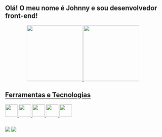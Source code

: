 ## Olá! O meu nome é Johnny e sou desenvolvedor front-end!

<div align="center">
<a href="https://github.com/johnnysat">
<img height="180em" src="https://github-readme-stats.vercel.app/api/top-langs/?username=johnnysat&layout=compact&langs_count=7&theme=github_dark" style="max-width=100%"/>
<img height="180em" src="https://github-readme-stats.vercel.app/api?username=johnnysat&show_icons=true&theme=github_dark&include_all_commits=true&count_private=true" style="max-width=100%"/>
</div>

## Ferramentas e Tecnologias
<div>
<img src="https://cdn.jsdelivr.net/gh/devicons/devicon/icons/javascript/javascript-original.svg" width="40" height="40"/>
<img src="https://cdn.jsdelivr.net/gh/devicons/devicon/icons/react/react-original-wordmark.svg" width="40" height="40"/>
<img src="https://cdn.jsdelivr.net/gh/devicons/devicon/icons/html5/html5-original-wordmark.svg" width="40" height="40"/>
<img src="https://cdn.jsdelivr.net/gh/devicons/devicon/icons/css3/css3-original-wordmark.svg" width="40" height="40"/>
<img src="https://cdn.jsdelivr.net/gh/devicons/devicon/icons/git/git-original-wordmark.svg" width="40" height="40"/>
</div>

## 
<div>
<a href = "mailto:johnny_s.o@hotmail.com"><img src="https://img.shields.io/badge/Gmail-D14836?style=for-the-badge&logo=gmail&logoColor=white" target="_blank"></a>
<a href="https://www.linkedin.com/in/johnnysat/" target="_blank"><img src="https://img.shields.io/badge/-LinkedIn-%230077B5?style=for-the-badge&logo=linkedin&logoColor=white" target="_blank"></a>   
</div>

